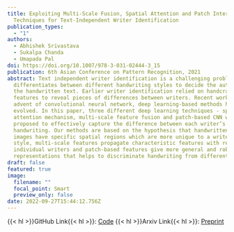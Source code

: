 ```yaml
---
title: Exploiting Multi-Scale Fusion, Spatial Attention and Patch Interaction
  Techniques for Text-Independent Writer Identification
publication_types:
  - "1"
authors:
  - Abhishek Srivastava
  - Sukalpa Chanda
  - Umapada Pal
doi: https://doi.org/10.1007/978-3-031-02444-3_15
publication: 6th Asian Conference on Pattern Recognition, 2021
abstract: Text independent writer identification is a challenging problem that
  differentiates between different handwriting styles to decide the author of
  the handwritten text. Earlier writer identification relied on handcrafted
  features to reveal pieces of differences between writers. Recent work with the
  advent of convolutional neural network, deep learning-based methods have
  evolved. In this paper, three different deep learning techniques - spatial
  attention mechanism, multi-scale feature fusion and patch-based CNN were
  proposed to effectively capture the difference between each writer’s
  handwriting. Our methods are based on the hypothesis that handwritten text
  images have specific spatial regions which are more unique to a writer’s
  style, multi-scale features propagate characteristic features with respect to
  individual writers and patch-based features give more general and robust
  representations that helps to discriminate handwriting from different writers.
draft: false
featured: true
image:
  filename: ""
  focal_point: Smart
  preview_only: false
date: 2022-09-27T15:44:12.756Z
---
```


{{< hl >}}GitHub Link{{< hl >}}: [Code](https://github.com/NoviceMAn-prog/SA-Net-MSRF-CNet-and-PatchNet-for-Writer-Identification)
{{< hl >}}Arxiv Link{{< hl >}}: [Preprint](https://arxiv.org/abs/2111.10605)

